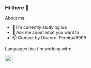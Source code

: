 ### Hi there :wave:

About me:

- :telescope: I’m currently studying lua
- :thinking: Ask me about what you want to
- :mailbox: Contact by Discord: Pereira#9999

Languages that i'm working with:

<img src="https://upload.wikimedia.org/wikipedia/commons/thumb/c/cf/Lua-Logo.svg/1200px-Lua-Logo.svg.png" width="25vw" height="25vh">
